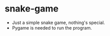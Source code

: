 # snake-game

- Just a simple snake game, nothing's special.
- Pygame is needed to run the program.
